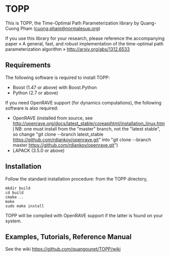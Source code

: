 TOPP
====

This is TOPP, the Time-Optimal Path Parameterization library by Quang-Cuong
Pham (cuong.pham@normalesup.org)

If you use this library for your research, please reference the accompanying paper « A general, fast, and robust implementation of the time-optimal path parameterization algorithm » http://arxiv.org/abs/1312.6533 



Requirements 
------------

The following software is required to install TOPP:

- Boost (1.47 or above) with Boost.Python
- Python (2.7 or above)

If you need OpenRAVE support (for dynamics computations), the following software is also required:

- OpenRAVE (installed from source, see http://openrave.org/docs/latest_stable/coreapihtml/installation_linux.html NB: one must install from the "master" branch, not the "latest stable", so change "git clone --branch latest_stable https://github.com/rdiankov/openrave.git" into "git clone --branch master https://github.com/rdiankov/openrave.git")
- LAPACK (3.5.0 or above)

Installation
------------

Follow the standard installation procedure: from the TOPP directory,
  
    mkdir build
    cd build
    cmake ..
    make
    sudo make install

TOPP will be compiled with OpenRAVE support if the latter is found on your system.

Examples, Tutorials, Reference Manual
-------------------------------------

See the wiki https://github.com/quangounet/TOPP/wiki
